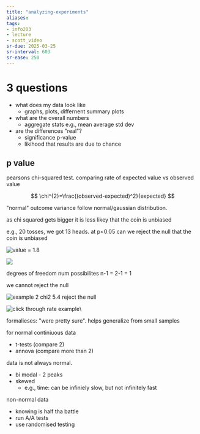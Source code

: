 ```yaml
---
title: "analyzing-experiments"
aliases: 
tags: 
- info203
- lecture
- scott_video
sr-due: 2025-03-25
sr-interval: 603
sr-ease: 250
---
```


# 3 questions
- what does my data look like
	- graphs, plots, differnent summary plots
- what are the overall numbers 
	- aggregate stats e.g., mean average std dev
- are the differences "real"?
	- significance p-value
	- likihood that results are due to chance

## p value
pearsons chi-squared test. comparing rate of expected value vs observed value

$$
\chi^{2}=\frac{(observed-expected)^2}{expected}
$$

"normal" outcome variance follow normal/gaussian distribution.

as chi squared gets bigger it is less likey that the coin is unbiased

e.g., 20 tosses, we got 13 heads. at p<0.05 can we reject the null that the coin is unbiased

![value = 1.8](https://i.imgur.com/SHKLk53.png)

![](https://i.imgur.com/rxaswEP.png)

degrees of freedom num possibilites n-1 = 2-1 = 1

we cannot reject the null

![example 2 chi2 5.4](https://i.imgur.com/UnX2WbG.png) reject the null

![click through rate example](https://i.imgur.com/JYFbgS2.png)\

formalieses: "were pretty sure". helps generalize from small samples

for normal continiuous data
- t-tests (compare 2)
- annova (compare more than 2)

data is not always normal.
- bi modal - 2 peaks
- skewed
	- e.g., time: can be infiniely slow, but not infinitely fast


non-normal data
- knowing is half tha battle
- run A/A tests
- use randomised testing